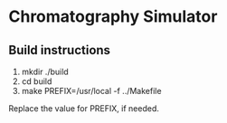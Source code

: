 # Chromatography Simulator

## Build instructions

1. mkdir ./build
2. cd build
3. make PREFIX=/usr/local -f ../Makefile

Replace the value for PREFIX, if needed.

